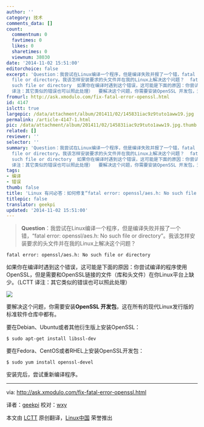 ```yaml
---
author: ''
category: 技术
comments_data: []
count:
  commentnum: 0
  favtimes: 0
  likes: 0
  sharetimes: 0
  viewnum: 38030
date: '2014-11-02 15:51:00'
editorchoice: false
excerpt: 'Question：我尝试在Linux编译一个程序，但是编译失败并报了一个错，fatal error: openssl/aes.h: No such
  file or directory。我该怎样安装要求的头文件并在我的Linux上解决这个问题？  fatal error: openssl/aes.h: No
  such file or directory  如果你在编译时遇到这个错误，这可能是下面的原因：你尝试编译的程序使用OpenSSL，但是需要和OpenSSL链接的文件（库和头文件）在你Linux平台上缺少。（LCTT
  译注：其它类似的错误也可以照此处理）  要解决这个问题，你需要安装OpenSSL 开发包，这在所有的现代Linux发行版的标准软件仓库中都有'
fromurl: http://ask.xmodulo.com/fix-fatal-error-openssl.html
id: 4147
islctt: true
largepic: /data/attachment/album/201411/02/145831iac9z9tuto1aww19.jpg
permalink: /article-4147-1.html
pic: /data/attachment/album/201411/02/145831iac9z9tuto1aww19.jpg.thumb.jpg
related: []
reviewer: ''
selector: ''
summary: 'Question：我尝试在Linux编译一个程序，但是编译失败并报了一个错，fatal error: openssl/aes.h: No such
  file or directory。我该怎样安装要求的头文件并在我的Linux上解决这个问题？  fatal error: openssl/aes.h: No
  such file or directory  如果你在编译时遇到这个错误，这可能是下面的原因：你尝试编译的程序使用OpenSSL，但是需要和OpenSSL链接的文件（库和头文件）在你Linux平台上缺少。（LCTT
  译注：其它类似的错误也可以照此处理）  要解决这个问题，你需要安装OpenSSL 开发包，这在所有的现代Linux发行版的标准软件仓库中都有'
tags:
- 编译
- 错误
thumb: false
title: 'Linux 有问必答：如何修复“fatal error: openssl/aes.h: No such file or directory'
titlepic: false
translator: geekpi
updated: '2014-11-02 15:51:00'
---
```



> 
> **Question**：我尝试在Linux编译一个程序，但是编译失败并报了一个错，“fatal error: openssl/aes.h: No such file or directory”。我该怎样安装要求的头文件并在我的Linux上解决这个问题？
> 
> 
> 



```
fatal error: openssl/aes.h: No such file or directory

```

如果你在编译时遇到这个错误，这可能是下面的原因：你尝试编译的程序使用OpenSSL，但是需要和OpenSSL链接的文件（库和头文件）在你Linux平台上缺少。（LCTT 译注：其它类似的错误也可以照此处理）


![](/data/attachment/album/201411/02/145831iac9z9tuto1aww19.jpg)


要解决这个问题，你需要安装**OpenSSL 开发包**，这在所有的现代Linux发行版的标准软件仓库中都有。


要在Debian、Ubuntu或者其他衍生版上安装OpenSSL：



```
$ sudo apt-get install libssl-dev

```

要在Fedora、CentOS或者RHEL上安装OpenSSL开发包：



```
$ sudo yum install openssl-devel

```

安装完后，尝试重新编译程序。




---


via: <http://ask.xmodulo.com/fix-fatal-error-openssl.html>


译者：[geekpi](https://github.com/geekpi) 校对：[wxy](https://github.com/wxy)


本文由 [LCTT](https://github.com/LCTT/TranslateProject) 原创翻译，[Linux中国](http://linux.cn/) 荣誉推出